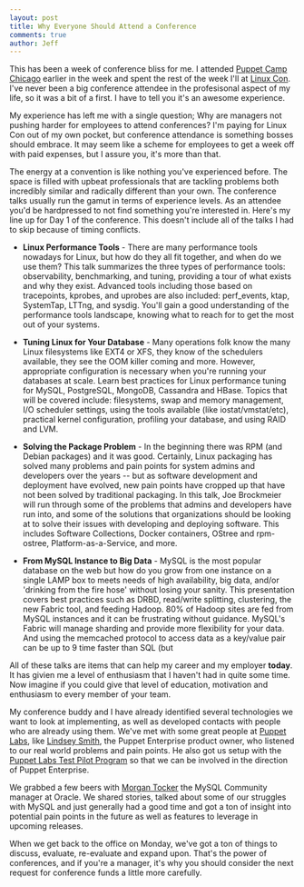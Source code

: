 ```yaml
---
layout: post
title: Why Everyone Should Attend a Conference
comments: true
author: Jeff
---
```


This has been a week of conference bliss for me. I attended [Puppet Camp Chicago](http://puppetlabs.com/events/puppet-camp-chicago-0) earlier in the week and spent the rest of the week I'll at [Linux Con](http://events.linuxfoundation.org/events/linuxcon-north-america). I've never been a big conference attendee in the profesisonal aspect of my life, so it was a bit of a first. I have to tell you it's an awesome experience.

My experience has left me with a single question; Why are managers not pushing harder for employees to attend conferences? I'm paying for Linux Con out of my own pocket, but conference attendance is something bosses should embrace. It may seem like a scheme for employees to get a week off with paid expenses, but I assure you, it's more than that.

The energy at a convention is like nothing you've experienced before. The space is filled with upbeat professionals that are tackling problems both incredibly similar and radically different than your own. The conference talks usually run the gamut in terms of experience levels. As an attendee you'd be hardpressed to not find something you're interested in. Here's my line up for Day 1 of the conference. This doesn't include all of the talks I had to skip because of timing conflicts.

* **Linux Performance Tools**  - There are many performance tools nowadays for Linux, but how do they all fit together, and when do we use them? This talk summarizes the three types of performance tools: observability, benchmarking, and tuning, providing a tour of what exists and why they exist. Advanced tools including those based on tracepoints, kprobes, and uprobes are also included: perf_events, ktap, SystemTap, LTTng, and sysdig. You'll gain a good understanding of the performance tools landscape, knowing what to reach for to get the most out of your systems.

* **Tuning Linux for Your Database** -  Many operations folk know the many Linux filesystems like EXT4 or XFS, they know of the schedulers available, they see the OOM killer coming and more. However, appropriate configuration is necessary when you're running your databases at scale.  Learn best practices for Linux performance tuning for MySQL, PostgreSQL, MongoDB, Cassandra and HBase. Topics that will be covered include: filesystems, swap and memory management, I/O scheduler settings, using the tools available (like iostat/vmstat/etc), practical kernel configuration, profiling your database, and using RAID and LVM.

* **Solving the Package Problem** -  In the beginning there was RPM (and Debian packages) and it was good. Certainly, Linux packaging has solved many problems and pain points for system admins and developers over the years -- but as software development and deployment have evolved, new pain points have cropped up that have not been solved by traditional packaging.  In this talk, Joe Brockmeier will run through some of the problems that admins and developers have run into, and some of the solutions that organizations should be looking at to solve their issues with developing and deploying software. This includes Software Collections, Docker containers, OStree and rpm-ostree, Platform-as-a-Service, and more.

* **From MySQL Instance to Big Data** - MySQL is the most popular database on the web but how do you grow from one instance on a single LAMP box to meets needs of high availability, big data, and/or 'drinking from the fire hose' without losing your sanity. This presentation covers best practices such as DRBD, read/write splitting, clustering, the new Fabric tool, and feeding Hadoop. 80% of Hadoop sites are fed from MySQL instances and it can be frustrating without guidance. MySQL's Fabric will manage sharding and provide more flexibility for your data. And using the memcached protocol to access data as a key/value pair can be up to 9 time faster than SQL (but 

All of these talks are items that can help my career and my employer **today**.  It has givien	 me a level of enthusiasm that I haven't had in quite some time. Now imagine if you could give that level of education, motivation and enthusiasm to every member of your team.  

My conference buddy and I have already identified several technologies we want to look at implementing, as well as developed contacts with people who are already using them. We've met with some great people at [Puppet Labs](https://www.puppetlabs.com), like [Lindsey Smith](https://twitter.com/turbodog), the Puppet Enterprise product owner, who listened to our real world problems and pain points. He also got us setup with the [Puppet Labs Test Pilot Program](http://puppetlabs.com/community/puppet-test-pilots-program) so that we can be involved in the direction of Puppet Enterprise.

We grabbed a few beers with [Morgan Tocker](http://www.tocker.ca) the MySQL Community manager at Oracle. We shared stories, talked about some of our struggles with MySQL and just generally had a good time and got a ton of insight into potential pain points in the future as well as features to leverage in upcoming releases.

When we get back to the office on Monday, we've got a ton of things to discuss, evaluate, re-evaluate and expand upon. That's the power of conferences, and if you're a manager, it's why you should consider the next request for conference funds a little more carefully.